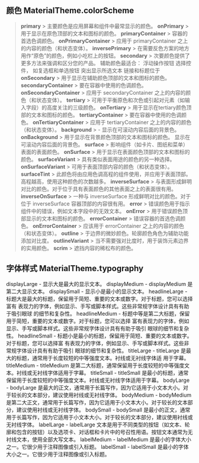 
## 颜色 MaterialTheme.colorScheme

> **primary** > 主要颜色是应用屏幕和组件中最常显示的颜色。
> **onPrimary** > 用于显示在原色顶部的文本和图标的颜色。
> **primaryContainer** > 容器的首选色调颜色。
> **onPrimaryContainer** > 应用于 primaryContainer 之上的内容的颜色（和状态变体）。
> **inversePrimary** >  在需要反色方案的地方用作“原色”的颜色，例如小吃栏上的按钮。
> **secondary** >  次要颜色提供了更多方法来强调和区分您的产品。 辅助颜色最适合： 浮动操作按钮 选择控件，
                  如复选框和单选按钮 突出显示所选文本 链接和标题位于
> **onSecondary** >  用于显示在辅助颜色顶部的文本和图标的颜色。
> **secondaryContainer** >  要在容器中使用的色调颜色。
> **onSecondaryContainer** >  应用于 secondaryContainer 之上的内容的颜色（和状态变体）。
> **tertiary** >  可用于平衡原色和次色或引起对元素（如输入字段）的高度关注的三级颜色。
> **onTertiary** >  用于显示在tertiary颜色顶部的文本和图标的颜色。
> **tertiaryContainer** >  要在容器中使用的色调颜色。
> **onTertiaryContainer** >  应用于 tertiaryContainer 之上的内容的颜色（和状态变体）。
> **background** > - 显示在可滚动内容后面的背景色。
> **onBackground** > 用于显示在背景颜色顶部的文本和图标的颜色。 显示在可滚动内容后面的背景色。
> **surface** > 影响组件（如卡片、图纸和菜单）表面的表面颜色。
> **onSurface** > 用于显示在表面颜色顶部的文本和图标的颜色。
> **surfaceVariant** > 具有类似表面用途的颜色的另一种选择。
> **onSurfaceVariant** > 可用于表面顶部内容的颜色（和状态变体）。
> **surfaceTint** > 此颜色将由应用色调高程的组件使用，并应用于表面顶部。高程越高，使用这种颜色的次数越多。
> **inverseSurface** > 与表面形成鲜明对比的颜色。对于位于具有表面颜色的其他表面之上的表面很有用。
> **inverseOnSurface** > 一种与 inverseSurface 形成鲜明对比的颜色。对于位于 inverseSurface 容器顶部的内容很有用。
> **error** > 错误颜色用于指示组件中的错误，例如文本字段中的无效文本。
> **onError** > 用于错误颜色顶部显示的文本和图标的颜色。
> **errorContainer** > 错误容器的首选色调颜色。
> **onErrorContainer** > 应该用于 errorContainer 之上的内容的颜色（和状态变体）。
> **outline** > 于边界的微妙颜色。轮廓颜色角色为辅助功能添加对比度。
> **outlineVariant** > 当不需要强对比度时，用于装饰元素边界的实用颜色。
> **scrim** > 遮挡内容的稀松布的颜色。



## 字体样式 MaterialTheme.typography
displayLarge - 显示大是最大的显示文本。
displayMedium - displayMedium 是第二大显示文本。
displaySmall - 显示小是最小的显示文本。
headlineLarge - 标题大是最大的标题，保留用于简短、重要的文本或数字。对于标题，您可以选择富有
                表现力的字体，例如显示、手写或脚本样式。这些非常规字体设计具有有助于吸引眼球
                的细节和复杂性。
headlineMedium - 标题中等是第二大标题，保留用于简短，重要的文本或数字。对于标题，您可以选择
               富有表现力的字体，例如显示、手写或脚本样式。这些非常规字体设计具有有助于吸引
               眼球的细节和复杂性。
headlineSmall - 标题小是最小的标题，保留用于简短、重要的文本或数字。对于标题，您可以选择富
                有表现力的字体，例如显示、手写或脚本样式。这些非常规字体设计具有有助于吸引
                眼球的细节和复杂性。
titleLarge - titleLarge 是最大的标题，通常用于长度较短的中等强度文本。衬线或无衬线字体适
                         用于字幕。
titleMedium - titleMedium 是第二大标题，通常保留用于长度较短的中等强度文本。衬线或无衬线字体适用于字幕。
titleSmall - titleSmall 是最小的标题，通常保留用于长度较短的中等强度文本。衬线或无衬线字体适用于字幕。
bodyLarge - bodyLarge 是最大的正文，通常用于长篇写作，因为它适用于小文本大小。对于较长的文本部分，建议使用衬线或无衬线字体。
bodyMedium - bodyMedium 是第二大正文，通常用于长篇写作，因为它适用于小文本大小。对于较长的文本部分，建议使用衬线或无衬线字体。
bodySmall - bodySmall 是最小的正文，通常用于长篇写作，因为它适用于小文本大小。对于较长的文本部分，建议使用衬线或无衬线字体。
labelLarge - labelLarge 文本是用于不同类型的按钮（如文本、轮廓和包含的按钮）以及选项卡、对话框和卡片中的号召性用语。按钮文本通常为无衬线文本，使用全部大写文本。
labelMedium - labelMedium 是最小的字体大小之一。它很少用于注释图像或引入标题。
labelSmall - labelSmall 是最小的字体大小之一。它很少用于注释图像或引入标题。
